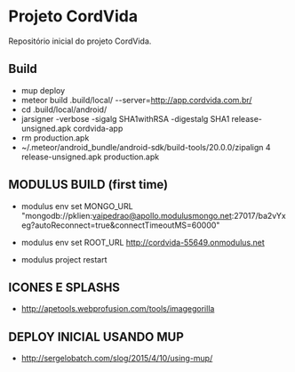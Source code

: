 # Projeto CordVida

Repositório inicial do projeto CordVida.




## Build

- mup deploy
- meteor build .build/local/ --server=http://app.cordvida.com.br/
- cd .build/local/android/
- jarsigner -verbose -sigalg SHA1withRSA -digestalg SHA1 release-unsigned.apk cordvida-app
- rm production.apk
- ~/.meteor/android_bundle/android-sdk/build-tools/20.0.0/zipalign 4 release-unsigned.apk production.apk


## MODULUS BUILD (first time)

- modulus env set MONGO_URL "mongodb://pklien:vaipedrao@apollo.modulusmongo.net:27017/ba2vYxeg?autoReconnect=true&connectTimeoutMS=60000"

- modulus env set ROOT_URL http://cordvida-55649.onmodulus.net
-   modulus project restart


## ICONES E SPLASHS
- http://apetools.webprofusion.com/tools/imagegorilla

## DEPLOY INICIAL USANDO MUP
- http://sergelobatch.com/slog/2015/4/10/using-mup/